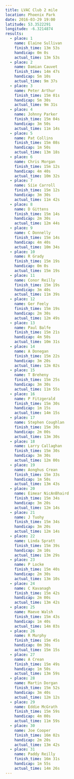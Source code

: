 ```yaml
---
title: LVAC Club 2 mile
location: Phoenix Park
date: 2016-03-29 19:00
latitude: 53.3522291
longitude: -6.3214874
results:
  - place: 1
    name: Elaine Sullivan
    finish_time: 13m 53s
    handicap: 0m 0s
    actual_time: 13m 53s
  - place: 2
    name: Damian Cauvet
    finish_time: 14m 47s
    handicap: 5m 10s
    actual_time: 9m 37s
  - place: 3
    name: Peter Arthur
    finish_time: 15m 01s
    handicap: 5m 30s
    actual_time: 9m 31s
  - place: 4
    name: Johnny Parker
    finish_time: 15m 04s
    handicap: 3m 50s
    actual_time: 11m 14s
  - place: 5
    name: Pat Collins
    finish_time: 15m 08s
    handicap: 1m 50s
    actual_time: 13m 18s
  - place: 6
    name: Chris Morgan
    finish_time: 15m 12s
    handicap: 4m 40s
    actual_time: 10m 32s
  - place: 7
    name: Síie Carroll
    finish_time: 15m 12s
    handicap: 3m 30s
    actual_time: 11m 42s
  - place: 8
    name: D Gittens
    finish_time: 15m 14s
    handicap: 2m 30s
    actual_time: 12m 44s
  - place: 9
    name: C Donnelly
    finish_time: 15m 14s
    handicap: 4m 40s
    actual_time: 10m 34s
  - place: 10
    name: R Grady
    finish_time: 15m 19s
    handicap: 0m 0s
    actual_time: 15m 19s
  - place: 11
    name: Conor Reilly
    finish_time: 15m 19s
    handicap: 3m 40s
    actual_time: 11m 39s
  - place: 12
    name: Ger Feely
    finish_time: 15m 19s
    handicap: 2m 30s
    actual_time: 12m 49s
  - place: 13
    name: Paul Balfe
    finish_time: 15m 21s
    handicap: 4m 50s
    actual_time: 10m 31s
  - place: 14
    name: A Donegan
    finish_time: 15m 22s
    handicap: 3m 20s
    actual_time: 12m 02s
  - place: 15
    name: T Breheny
    finish_time: 15m 25s
    handicap: 3m 30s
    actual_time: 11m 55s
  - place: 16
    name: P Fitzgerald
    finish_time: 15m 30s
    handicap: 1m 15s
    actual_time: 14m 15s
  - place: 17
    name: Stephen Coughlan
    finish_time: 15m 30s
    handicap: 2m 00s
    actual_time: 13m 30s
  - place: 18
    name: Larry Callaghan
    finish_time: 15m 30s
    handicap: 3m 30s
    actual_time: 12m 00s
  - place: 19
    name: Aonghus Crean
    finish_time: 15m 33s
    handicap: 1m 50s
    actual_time: 13m 43s
  - place: 20
    name: Eimear NicAnBhaird
    finish_time: 15m 34s
    handicap: 3m 20s
    actual_time: 12m 14s
  - place: 21
    name: J Tuohy
    finish_time: 15m 34s
    handicap: 3m 20s
    actual_time: 12m 14s
  - place: 22
    name: Linda Spratt
    finish_time: 15m 39s
    handicap: 2m 10s
    actual_time: 13m 29s
  - place: 23
    name: P Locke
    finish_time: 15m 40s
    handicap: 2m 30s
    actual_time: 13m 10s
  - place: 24
    name: C Kavanagh
    finish_time: 15m 42s
    handicap: 2m 00s
    actual_time: 13m 42s
  - place: 25
    name: Maeve Walsh
    finish_time: 15m 43s
    handicap: 1m 40s
    actual_time: 14m 03s
  - place: 26
    name: R Murphy
    finish_time: 15m 45s
    handicap: 0m 30s
    actual_time: 15m 15s
  - place: 27
    name: A Crean
    finish_time: 15m 49s
    handicap: 1m 50s
    actual_time: 13m 59s
  - place: 28
    name: Martin Dorgan
    finish_time: 15m 52s
    handicap: 3m 40s
    actual_time: 12m 12s
  - place: 29
    name: Eddie McGrath
    finish_time: 15m 59s
    handicap: 4m 00s
    actual_time: 11m 59s
  - place: 30
    name: Joe Cooper
    finish_time: 16m 02s
    handicap: 2m 20s
    actual_time: 13m 42s
  - place: 31
    name: Paddy Reilly
    finish_time: 16m 31s
    handicap: 1m 55s
    actual_time: 14m 26s
---
```

